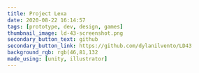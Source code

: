 ```yaml
---
title: Project Lexa
date: 2020-08-22 16:14:57
tags: [prototype, dev, design, games]
thumbnail_image: ld-43-screenshot.png
secondary_button_text: github
secondary_button_link: https://github.com/dylanilvento/LD43
background_rgb: rgb(46,81,132
made_using: [unity, illustrator]
---
```

